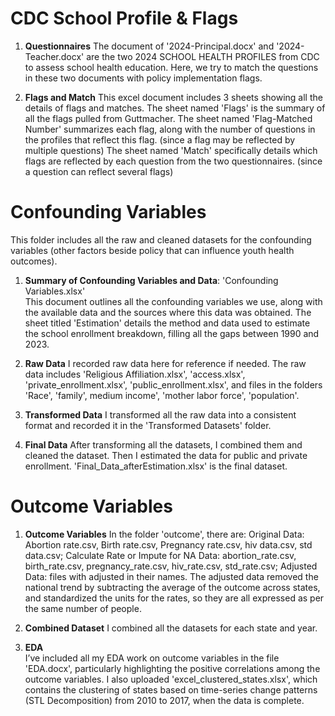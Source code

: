# CDC School Profile & Flags  
  
1. **Questionnaires**
The document of '2024-Principal.docx' and '2024-Teacher.docx' are the two 2024 SCHOOL HEALTH PROFILES from CDC to assess school health education. Here, we try to match the questions in these two documents with policy implementation flags.

2. **Flags and Match**
This excel document includes 3 sheets showing all the details of flags and matches.
The sheet named 'Flags' is the summary of all the flags pulled from Guttmacher.
The sheet named 'Flag-Matched Number' summarizes each flag, along with the number of questions in the profiles that reflect this flag. (since a flag may be reflected by multiple questions)
The sheet named 'Match' specifically details which flags are reflected by each question from the two questionnaires. (since a question can reflect several flags)  
  
    
# Confounding Variables
This folder includes all the raw and cleaned datasets for the confounding variables (other factors beside policy that can influence youth health outcomes).

1. **Summary of Confounding Variables and Data**: 'Confounding Variables.xlsx'  
This document outlines all the confounding variables we use, along with the available data and the sources where this data was obtained.
The sheet titled 'Estimation' details the method and data used to estimate the school enrollment breakdown, filling all the gaps between 1990 and 2023.

2. **Raw Data**
I recorded raw data here for reference if needed. The raw data includes 'Religious Affiliation.xlsx', 'access.xlsx', 'private_enrollment.xlsx', 'public_enrollment.xlsx', and files in the folders 'Race', 'family', medium income', 'mother labor force', 'population'.

3. **Transformed Data**
I transformed all the raw data into a consistent format and recorded it in the 'Transformed Datasets' folder.

4. **Final Data**
After transforming all the datasets, I combined them and cleaned the dataset. Then I estimated the data for public and private enrollment. 'Final_Data_afterEstimation.xlsx' is the final dataset.  
  
    
# Outcome Variables  

1. **Outcome Variables**
In the folder 'outcome', there are:
Original Data: Abortion rate.csv, Birth rate.csv, Pregnancy rate.csv, hiv data.csv, std data.csv; 
Calculate Rate or Impute for NA Data: abortion_rate.csv, birth_rate.csv, pregnancy_rate.csv, hiv_rate.csv, std_rate.csv;
Adjusted Data: files with adjusted in their names.
The adjusted data removed the national trend by subtracting the average of the outcome across states, and standardized the units for the rates, so they are all expressed as per the same number of people.

2. **Combined Dataset**
I combined all the datasets for each state and year.

3. **EDA**  
I’ve included all my EDA work on outcome variables in the file 'EDA.docx', particularly highlighting the positive correlations among the outcome variables. I also uploaded 'excel_clustered_states.xlsx', which contains the clustering of states based on time-series change patterns (STL Decomposition) from 2010 to 2017, when the data is complete.



